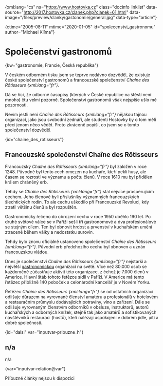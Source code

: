 
{xml:lang="cs" ns="https://www.hostovka.cz" class="docinfo linklist" data-source="http://2017.hostovka.cz/clanek.php?clanek=61.html" data-image="/files/preview/clanky/gastonomie/general.jpg" data-type="article"}

{ctime="2005-08-11" mtime="2020-01-05" id="spolecenstvi_gastronomu" author="Michael Klíma"}

# Společenství gastronomů

<!-- generated attribute kw by user_updatekw.sh on 2020-07-05, do not edit -->

{kw="gastronomie, Francie, Česká republika"}

V českém odborném tisku jsem se teprve nedávno dozvěděl, že existuje české společenství gastronomů a francouzské společenství _Chaîne des Rôtisseurs {xml:lang="fr"}_.

Dá se říci, že odborné časopisy (kterých v České republice na štěstí není mnoho) čtu velmi pozorně. Společenství gastronomů však nejspíše ušlo mé pozornosti.

Nevím jestli není _Chaîne des Rôtisseurs {xml:lang="fr"}_ nějakou tajnou organizací, jako jsou svobodní zednáři, ale studenti Hostovky by o tom měli přeci jenom něco vědět. Proto zkráceně popíši, co jsem se o tomto společenství dozvěděl.

{id="chaine\_des\_rotisseurs"}

## Francouzské společenství Chaîne des Rôtisseurs

Francouzský _Chaîne des Rôtisseurs {xml:lang="fr"}_ byl založen v roce 1248. Původně byl tento cech omezen na kuchaře, kteří pekli husy, ale časem se rozrostl ve významu a počtu členů. V roce 1610 mu byl přidělen králem chráněný erb.

Tehdy se _Chaîne des Rôtisseurs {xml:lang="fr"}_ stal nejvíce prosperujícím cechem. Jeho členové byli příslušníky významných francouzských šlechtických rodin. To ale cechu uškodilo při Francouzské Revoluci, kdy ztratil většinu členů a byl rozpuštěn.

Gastronomicky řečeno do obrození cechu v roce 1950 uběhlo 160 let. Po druhé světové válce se v Paříži sešli tři gastronomové a dva profesionálové se stejným cílem. Ten byl obnovit hrdost a prvenství v kuchařském umění ztracené během války a nedostatku surovin.

Tehdy bylo znovu oficiálně ustanoveno společenství _Chaîne des Rôtisseurs {xml:lang="fr"}_. Původní erb předchozího cechu byl obnoven a uznán francouzskou vládou.

Dnes je společenství _Chaîne des Rôtisseurs {xml:lang="fr"}_ nejstarší a největší [gastronomickou][1] organizací na světě. Více než 80.000 osob se každoročně zúčastňuje aktivit této organizace, z čehož je 7.000 členů v Americe. Hlavní štáb tohoto řetězce sídlí v Paříži. V Americe má tento řetězec přibližně 140 poboček a celonárodní kancelář je v Novém Yorku.

Řetězec _Chaîne des Rôtisseurs {xml:lang="fr"}_ se od ostatních organizací odlišuje důrazem na vyrovnané členství amatéru a profesionálů v hotelovém a restauračním průmyslu dodávajících potraviny, víno a zařízení. Dále se odlišuje vyrovnaným členstvím odborníků v obsluze, instruktorů, autorů kuchařských a odborných knížek, stejně tak jako amatérů a sofistikovaných návštěvníků restaurací (hostů), kteří nalézají uspokojení v dobrém jídle, pití a dobré společnosti.

{id="dalsi" var="inputvar-pribuzne_h"}

## n/a

n/a

{var="inputvar-relation@var"}

Příbuzné články nejsou k dispozici

 [1]: gastronomie

